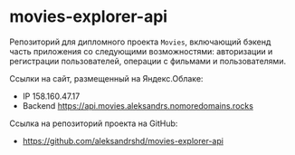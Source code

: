 # movies-explorer-api
Репозиторий для дипломного проекта `Movies`, включающий бэкенд часть приложения со следующими возможностями: авторизации и регистрации пользователей, операции с фильмами и пользователями.

Ссылки на сайт, размещенный на Яндекс.Облаке:

- IP 158.160.47.17
- Backend https://api.movies.aleksandrs.nomoredomains.rocks

Ссылка на репозиторий проекта на GitHub:

- https://github.com/aleksandrshd/movies-explorer-api
